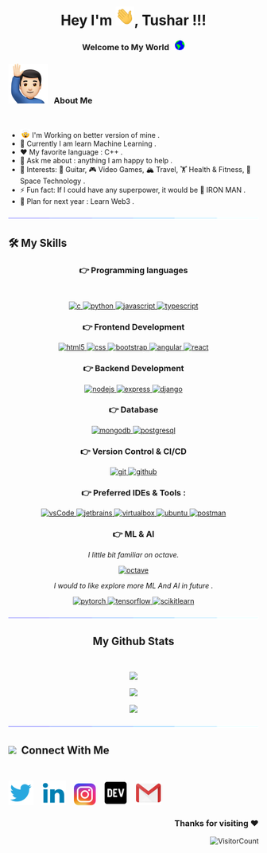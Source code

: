 
<h1><div align= "center "> Hey  I'm <img src="Assets/Hi.gif" width="38"/>, Tushar !!! </div></h1>
<div align= "center"><h3>Welcome  to My World &nbsp; <img src="Assets/Earth.gif" width="20"/> <h3></div>
<h3> <img src="Assets/man.png" width="80"/> &nbsp;  About Me</h3> 
<br>

- <img src="Assets/Blow.gif" width="20"/> I'm Working on better version of mine .   
- 🌱 Currently I am learn Machine Learning .
- ❤️ My favorite language : C++ .
- 💬 Ask me about : anything I am happy to help .
- 💜 Interests: 🎸 Guitar, 🎮 Video Games, 🏔️ Travel, 🏋️ Health & Fitness, 🌌 Space Technology .
- ⚡ Fun fact: If I could have any superpower, it would be 🤖 IRON MAN .
- 🔮 Plan for next year : Learn Web3 .


<img src="Assets/line.gif" />

## 🛠️ My Skills

<h3 align="center">👉 Programming languages</h3><br>
<p align="center">
  <a href="https://www.cplusplus.com/doc/tutorial/" target="_blank"> 
    <img src="https://img.shields.io/badge/C++%20programming-A8B9CC.svg?style=for-the-badge&logo=c&logoColor=white"
      alt="c"/>
  <a href="https://www.python.org/" target="_blank">
    <img src="https://img.shields.io/badge/Python-1572B6.svg?style=for-the-badge&logo=python&logoColor=white"
      alt="python"/>
  </a>
  <a href="https://developer.mozilla.org/en-US/docs/Web/JavaScript" target="_blank"> 
    <img src="https://img.shields.io/badge/Javascript-F7DF1E.svg?style=for-the-badge&logo=javascript&logoColor=black"
      alt="javascript"/> 
  </a>
  </a>
  <a href="https://www.typescriptlang.org/" target="_blank"> 
    <img src="https://img.shields.io/badge/typescript-3178C6.svg?style=for-the-badge&logo=typescript&logoColor=white"
      alt="typescript"/>
  </a>
</p>

<h3 align="center">👉 Frontend Development</h3>
<p align="center">
      <a href="https://dev.w3.org/html5/html-author/" target="_blank">
    <img src="https://img.shields.io/badge/html-E34F26.svg?style=for-the-badge&logo=html5&logoColor=white"
      alt="html5"/>
  </a>
  <a href="https://www.w3schools.com/cssref/" target="_blank">
    <img src="https://img.shields.io/badge/css-1572B6.svg?style=for-the-badge&logo=css3&logoColor=black" alt="css"/> 
  </a>
  <a href="https://getbootstrap.com" target="_blank">
    <img src="https://img.shields.io/badge/bootstrap-7952B3.svg?style=for-the-badge&logo=bootstrap&logoColor=white"
      alt="bootstrap"/>
  <a href="https://angular.io/docs" target="_blank">
    <img src="https://img.shields.io/badge/Angular-B52E31.svg?style=for-the-badge&logo=angular&logoColor=white" alt="angular" />
  </a>
    <a href="https://reactjs.org" target="_blank">
    <img src="https://img.shields.io/badge/React-61DAFB.svg?style=for-the-badge&logo=react&logoColor=white" alt="react" />
  </a>
</p>

<h3 align="center">👉 Backend Development</h3>
<p align="center">
  <a href="https://nodejs.org" target="_blank"> 
    <img src="https://img.shields.io/badge/node.js-339933.svg?style=for-the-badge&logo=nodedotjs&logoColor=white"
      alt="nodejs"/> 
  </a>
  <a href="https://expressjs.com" target="_blank">
    <img src="https://img.shields.io/badge/express-000000.svg?style=for-the-badge&logo=express&logoColor=white"
      alt="express" />
  <a href="https://www.djangoproject.com/" target="_blank"> 
    <img src="https://img.shields.io/badge/Django-092e20.svg?style=for-the-badge&logo=django&logoColor=white" alt="django " /> 
  </a>

  <h3 align="center">👉 Database </h3>
<p align="center">
  <a href="https://www.mongodb.com/" target="_blank"> 
    <img src="https://img.shields.io/badge/mongodb-47A248.svg?style=for-the-badge&logo=mongodb&logoColor=white"
      alt="mongodb"/> 
  </a> 
  <a href="https://www.postgresql.org/" target="_blank"> 
    <img src="https://img.shields.io/badge/postgreSQL-4169E1.svg?style=for-the-badge&logo=postgresql&logoColor=white"
      alt="postgresql"/> 
  </a>
</p>

<h3 align="center">👉 Version Control & CI/CD</h3>
<p align="center">
  <a href="https://git-scm.com/" target="_blank">
    <img src="https://img.shields.io/badge/git-F05032.svg?style=for-the-badge&logo=git&logoColor=white"
      alt="git"/>
  </a>
  <a href="https://docs.github.com/en" target="_blank">
    <img src="https://img.shields.io/badge/github-181717.svg?style=for-the-badge&logo=github&logoColor=white" alt="github" />
  </a>
</p>

<h3 align="center">👉 Preferred IDEs  & Tools :</h3>
<p align="center"> 
  <a href="https://code.visualstudio.com/" target="_blank">
    <img src="https://img.shields.io/badge/vscode-007ACC.svg?style=for-the-badge&logo=visualstudiocode&logoColor=white" alt="vsCode"/> 
  </a>
  <a href="https://www.jetbrains.com/" target="_blank">
    <img src="https://img.shields.io/badge/jetbrains%20IDE-000000.svg?style=for-the-badge&logo=jetbrains&logoColor=white" alt="jetbrains" />
  </a>
  <a href="https://www.virtualbox.org/" target="_blank">
    <img src="https://img.shields.io/badge/virtualbox-183A61.svg?style=for-the-badge&logo=virtualbox&logoColor=white"
      alt="virtualbox"/>
  </a>
  <a href="https://ubuntu.com/" target="_blank"> 
    <img src="https://img.shields.io/badge/ubuntu-E95420.svg?style=for-the-badge&logo=ubuntu&logoColor=white" alt="ubuntu"/>
  </a>
  <a href="https://www.postman.com/" target="_blank"> 
    <img src="https://img.shields.io/badge/POSTMAN-FF6C37.svg?style=for-the-badge&logo=postman&logoColor=white" alt="postman"/>
  </a>
</p>

<h3 align="center">👉 ML & AI</h3>
<p align="center">
<a><i> I little bit familiar on octave. </i></a>
</p>
<p align="center"> 
  <a href="https://www.gnu.org/software/octave/" target="_blank">
    <img src="https://img.shields.io/badge/octave-023456.svg?style=for-the-badge&logo=octave&logoColor=white" alt="octave"/> 
  <a/>
</p>
<p align="center">
<a><i> I would to like explore more ML And AI in future . </i></a>
</p>

<p align="center">  
  <a href="https://pytorch.org/" target="_blank">
    <img src="https://img.shields.io/badge/Pytorch-FF4500.svg?style=for-the-badge&logo=pytorch&logoColor=white" alt="pytorch"/> 
  <a/>
  <a href="https://www.tensorflow.org/" target="_blank">
    <img src="https://img.shields.io/badge/tensor flow-FF7F50.svg?style=for-the-badge&logo=tensorflow&logoColor=white" alt="tensorflow"/> 
  <a/>
  <a href="https://scikit-learn.org/stable/" target="_blank">
    <img src="https://img.shields.io/badge/scikit learn-FF8C00.svg?style=for-the-badge&logo=scikitlearn&logoColor=white" alt="scikitlearn"/> 
  <a/>

</p>   
<img src="Assets/line.gif" />

<br/>

<div align="center">
<h2><b>My Github Stats</b></h2><br>

<img src="https://github-readme-stats.vercel.app/api?username=tusharjagi&&show_icons=true&count_private=true&theme=github_dark"/><br>

<img src="https://github-readme-streak-stats.herokuapp.com/?user=tusharjagi&theme=blueberry_duo"/><br>

<img src="https://github-readme-stats.vercel.app/api/top-langs/?username=tusharjagi&layout=compact&theme=github_dark"/><br>
</div>

<img src="Assets/line.gif"/><br>

<h2><img src="Assets/conn.png" width="30" />&nbsp; Connect With Me </h2><br>

[<img src=Assets/twitter.png width="50" />](https://twitter.com/tusharjagi)&nbsp;&nbsp;&nbsp;
[<img src=Assets/linkedin.png width="50" />](https://www.linkedin.com/in/tushar-jagi-519025215/)&nbsp;&nbsp;&nbsp;
[<img src=Assets/ig-logo.png width="44"/>](https://www.instagram.com/tusharjagi)&nbsp;&nbsp;&nbsp;
[<img src=Assets/Dev.png width="50"/>](https://dev.to/tusharjagi)&nbsp;&nbsp;&nbsp;
[<img src=Assets/gmail.png width="50"/>](mailto:tusharjagi@gmail.com)&nbsp;&nbsp;&nbsp;


<div align="right">
<h3>Thanks for visiting ❤️ </h3>

![VisitorCount](https://profile-counter.glitch.me/tusharjagi/count.svg)
</div>



